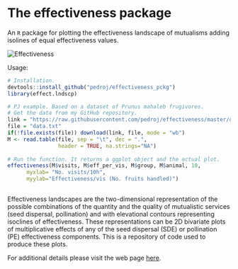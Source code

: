 # The effectiveness package
An `R` package for plotting the effectiveness landscape of mutualisms adding isolines of equal effectiveness values.

![Effectiveness](http://pedroj.github.io/effectiveness/images/effectiveness_prunus.png)


Usage:
```r
# Installation.
devtools::install_github("pedroj/effectiveness_pckg")
library(effect.lndscp)

# PJ example. Based on a dataset of Prunus mahaleb frugivores.
# Get the data from my GitHub repository.
link = "https://raw.githubusercontent.com/pedroj/effectiveness/master/data.txt"
file = "data.txt"
if(!file.exists(file)) download(link, file, mode = "wb")
M <- read.table(file, sep = "\t", dec = ".", 
                header = TRUE, na.strings="NA")
 
# Run the function. It returns a ggplot object and the actual plot.
effectiveness(M$visits, M$eff_per_vis, M$group, M$animal, 10, 
      myxlab= "No. visits/10h", 
      myylab="Effectiveness/vis (No. fruits handled)")
      
```

Effectiveness landscapes are the two-dimensional representation of the possible combinations of the quantity and the quality of mutualistic services (seed dispersal, pollination) and with elevational contours representing isoclines of effectiveness. These representations can be 2D bivariate plots of multiplicative effects of any of the seed dispersal (SDE) or pollination (PE) effectiveness components. This is a repository of code used to produce these plots.

For additional details please visit the web page [here](http://pedroj.github.com/effectiveness/).
